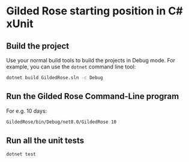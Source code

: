 ﻿# Gilded Rose starting position in C# xUnit

## Build the project

Use your normal build tools to build the projects in Debug mode.
For example, you can use the `dotnet` command line tool:

``` cmd
dotnet build GildedRose.sln -c Debug
```

## Run the Gilded Rose Command-Line program

For e.g. 10 days:

``` cmd
GildedRose/bin/Debug/net8.0/GildedRose 10
```

## Run all the unit tests

``` cmd
dotnet test
```
